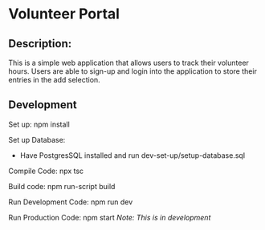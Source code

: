 # Volunteer Portal

## Description:
This is a simple web application that allows users to track their volunteer hours. Users are able to sign-up and login into the application to store their entries in the add selection. 

## Development

Set up: npm install

Set up Database: 
 * Have PostgresSQL installed and run dev-set-up/setup-database.sql 

Compile Code: npx tsc

Build code: npm run-script build

Run Development Code: npm run dev

Run Production Code: npm start *Note: This is in development*